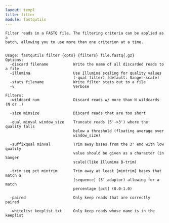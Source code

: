 ```yaml
---
layout: templ
title: filter
module: fastqutils
---
```

    
    Filter reads in a FASTQ file. The filtering criteria can be applied as a
    batch, allowing you to use more than one criterion at a time.
    
    
    Usage: fastqutils filter {opts} {filters} file.fastq{.gz}
    Options:
      -discard filename           Write the name of all discarded reads to a file
      -illumina                   Use Illumina scaling for quality values
                                  (-qual filter) [default: Sanger-scale]
      -stats filename             Write filter stats out to a file
      -v                          Verbose
    
    Filters:
      -wildcard num               Discard reads w/ more than N wildcards (N or .)
    
      -size minsize               Discard reads that are too short
    
      -qual minval window_size    Truncate reads (5'->3') where the quality falls
                                  below a threshold (floating average over
                                  window_size)
    
      -suffixqual minval          Trim away bases from the 3' end with low quality
                                  value should be given as a character (in Sanger
                                  scale)(like Illumina B-trim)
    
      -trim seq pct mintrim       Trim away at least [mintrim] bases that match a
                                  [sequence] (3' adaptor) allowing for a match
                                  percentage [pct] (0.0-1.0)
    
      -paired                     Only keep reads that are correctly paired
    
      -whitelist keeplist.txt     Only keep reads whose name is in the keeplist
    
    
    
